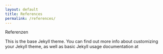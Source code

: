 ```yaml
---
layout: default
title: References
permalink: /references/
---
```


Referenzen

This is the base Jekyll theme. You can find out more info about customizing your Jekyll theme, as well as basic Jekyll usage documentation at